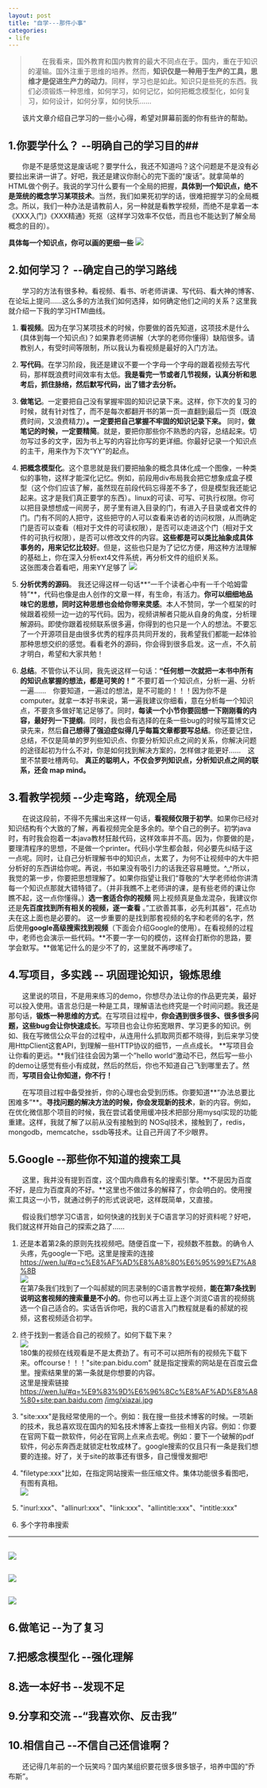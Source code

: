 ```yaml
---
layout: post
title: "自学---那件小事"
categories:
- life
---
```


 >&emsp;&emsp;在我看来，国外教育和国内教育的最大不同点在于。国内，重在于知识的灌输。国外注重于思维的培养。然而，**知识仅是一种用于生产的工具，思维才是促进生产力的动力**。同样，学习也是如此。知识只是些死的东西。我们必须锻炼一种思维，如何学习，如何记忆，如何把概念模型化，如何复习，如何设计，如何分享，如何快乐……

&emsp;&emsp;该片文章介绍自己学习的一些小心得，希望对屏幕前面的你有些许的帮助。


## 1.你要学什么？ --明确自己的学习目的##

&emsp;&emsp;你是不是感觉这是废话呢？要学什么，我还不知道吗？这个问题是不是没有必要拉出来讲一讲了。好吧，我还是建议你耐心的完下面的“废话”。就拿简单的HTML做个例子。我说的学习什么要有一个全局的把握，**具体到一个知识点，绝不是笼统的概念学习某项技术**。当然，我们如果死初学的话，很难把握学习的全局概念。所以，我们一种办法是请教前人，另一种就是看教学视频，而绝不是拿着一本《XXX入门》《XXX精通》死抠（这样学习效率不仅低，而且也不能达到了解全局概念的目的）。

**具体每一个知识点，你可以画的更细一些**
<a href="/img/html.png" target="_blank">![](/img/html.png)</a>

## 2.如何学习？ --确定自己的学习路线 ##
&emsp;&emsp;学习的方法有很多种。看视频、看书、听老师讲课、写代码、看大神的博客、在论坛上提问……这么多的方法我们如何选择，如何确定他们之间的关系？这里我就介绍一下我的学习HTMl曲线。

1. **看视频**。因为在学习某项技术的时候，你要做的首先知道，这项技术是什么(具体到每一个知识点)？如果靠老师讲解（大学的老师你懂得）缺陷很多。请教别人，有受时间等限制，所以我认为看视频是最好的入门方法。

2. **写代码**。在学习阶段，我还是建议不要一个字母一个字母的跟着视频去写代码，那样既浪费时间效率有太低。**我是看完一节或者几节视频，认真分析和思考后，抓住脉络，然后默写代码，出了错才去分析。**


3. **做笔记**。一定要把自己没有掌握牢固的知识记录下来。这样，你下次的复习的时候，就有针对性了，而不是每次都翻开书的第一页一直翻到最后一页（既浪费时间，又浪费精力）**。一定要把自己掌握不牢固的知识记录下来。** 同时，**做笔记的时候，一定要精简**。就是，要把你那些你不熟悉的内容，总结起来。切勿写过多的文字，因为书上写的内容比你写的更详细。你最好记录一个知识点的主干，用来作为下次“YY”的起点。


4. **把概念模型化**。这个意思就是我们要把抽象的概念具体化成一个图像，一种类似的事物，这样才能深化记忆。例如，前段用div布局我会把它想象成盒子模型（这个你们应该了解，虽然现在前段代码忘得差不多了，但是模型我还能记起来。这才是我们真正要学的东西）。linux的可读、可写、可执行权限。你可以把目录想想成一间房子，房子里有进入目录的门，有进入子目录或者文件的门。门有不同的人把守，这些把守的人可以查看来访者的访问权限，从而确定门是否可以查看（相对于文件的可读权限），是否可以走进这个门（相对于文件的可执行权限），是否可以修改文件的内容。**这些都是可以类比抽象成具体事务的，用来记忆比较好**。但是，这些也只是为了记忆方便，用这种方法理解的基础上，你在深入分析ext4文件系统，再分析文件的组织关系。<br/>这张图凑合着看吧，用来YY足够了
![](/img/moudle.jpg)<br/>

5. **分析优秀的源码**。
我还记得这样一句话**“一千个读者心中有一千个哈姆雷特”**，代码也像是由人创作的文章一样，有生命，有活力。**你可以细细地品味它的思想，同时这种思想也会给你带来灵感**。本人不赞同，学一个框架的时候跟着视频一边一边的写代码。因为，视频讲解者只能从自身的角度，分析理解源码。即使你跟着视频联系很多遍，你得到的也只是一个人的想法。不要忘了一个开源项目是由很多优秀的程序员共同开发的，我希望我们都能一起体验那种思想交织的感觉。看看老外的源码，你会得到很多启发。这一点，不久前才明白，希望和大家共勉！

6. **总结**。不管你认不认同，我先说这样一句话：**“任何想一次就把一本书中所有的知识点掌握的想法，都是可笑的！”** 不要盯着一个知识点，分析一遍、分析一遍……&emsp;你要知道，一遍过的想法，是不可能的！！！因为你不是computer。就拿一本好书来说，第一遍我建议你细看，意在分析每一个知识点，不要贪多做好笔记足够了。同时，**每读一个小节你要回想一下刚刚看的内容，最好列一下提纲**。同时，我也会有选择的在条一些bug的时候写篇博文记录先来，然后**自己想得了强迫症似得几乎每篇文章都要写总结**。你还要记住，总结，不仅是简单的罗列些知识点、你要分析知识点之间的关系，你解决问题的途径起初为什么不对，你是如何找到解决方案的，怎样做才能更好……&emsp;这里不禁要吐槽两句。 **真正的聪明人，不仅会罗列知识点，分析知识点之间的联系，还会 map mind。**

## 3.看教学视频 --少走弯路，统观全局 ##
&emsp;&emsp;在说这段前，不得不先撂出来这样一句话，**看视频仅限于初学**。如果你已经对知识结构有个大致的了解，再看视频完全是多余的。举个自己的例子。初学java时，有时我会抱着一本java教材狂敲代码，这样效率并不高。因为，你要做的是，要理清程序的思想，不是做一个printer。代码小学生都会敲，何必要先纠结于这一点呢。同时，让自己分析理解书中的知识点，太累了，为何不让视频中的大牛把分析好的东西讲给你呢。再说，书如果没有吸引力的话我还容易睡觉。^_^所以，我觉的第一步，你要把思想理解了。如果你指望让我们“尊敬的”大学老师给你讲清每一个知识点那就大错特错了。（并非我瞧不上老师讲的课，是有些老师的课让你瞧不起，这一点你懂得。）**选一套适合你的视频** 网上视频真是鱼龙混杂，我建议你还是**先百度找到所有相关的视频，逐一查看** 。”工欲善其事，必先利其器“，花点功夫在这上面也是必要的。 这一步重要的是找到那套视频的名字和老师的名字，然后使用**google高级搜索找到视频**（下面会介绍Google的使用）。在看视频的过程中，老师也会演示一些代码。**不要一字一句的模仿，这样会打断你的思路，要学会默写。**做笔记什么的是少不了的，这里就不再啰嗦了。

## 4.写项目，多实践 -- 巩固理论知识，锻炼思维 ##
&emsp;&emsp;这里说的项目，不是用来练习的demo，你想尽办法让你的作品更完美，最好可以投入使用。语言总归是一种是工具，理解语法也终究是一个时间问题。我还是那句话，**锻炼一种思维的方式**。在写项目过程中，**你会遇到很多很多、很多很多问题，这些bug会让你快速成长**。写项目也会让你拓宽眼界、学习更多的知识。例如、我在写微信公众平台的过程中，从连用什么抓取网页都不晓得，到后来学习使用HttpClient这套API，到理解一些HTTP协议的细节，一点点成长。 **写项目会让你看的更远。**我们往往会因为第一个”hello world“激动不已，然后写一些小的demo让感觉有些小有成就，然后的然后，你也不知道自己飞到哪里去了。然而，**写项目会让你知道，你不行！**

&emsp;&emsp;在写项目过程中备受挫折，你的心理也会受到历练。你要知道**“办法总要比困难多”**。**寻找问题的解决方法的时候，你会发现新的技术**，新的内容。例如，在优化微信那个项目的时候，我在尝试着使用缓冲技术把部分用mysql实现的功能重建。这样，我就了解了以前从没有接触到的 NOSql技术，接触到了，redis，mongodb，memcatche，ssdb等技术。让自己开阔了不少眼界。

## 5.Google --那些你不知道的搜索工具 ##

&emsp;&emsp;这里，我并没有提到百度，这个国内鼎鼎有名的搜索引擎。**不是因为百度不好，是应为百度真的不好。**这里也不做过多的解释了，你会明白的。使用搜索工具这一小节，就通过例子的形式说说吧，这样既简单，又直接。

&emsp;&emsp;假设我们想学习C语言，如何快速的找到关于C语言学习的好资料呢？好吧，我们就这样开始自己的探索之路了……

1. 还是本着第2条的原则先找视频吧。随便百度一下，视频数不胜数。的确令人头疼，先google一下吧。这里是搜索的连接 <a href="https://wen.lu/#q=c%E8%AF%AD%E8%A8%80%E6%95%99%E7%A8%8B" target="_blank">https://wen.lu/#q=c%E8%AF%AD%E8%A8%80%E6%95%99%E7%A8%8B</a><br/>![](/img/c.jpg)<br/>在第7条我们找到了一个叫郝斌的同志录制的C语言教学视频，**能在第7条找到说明这套视频的搜索量是不小的**。你也可以再土豆上逐个浏览C语言的视频挑选一个自己适合的。实话告诉你吧，我的C语言入门教程就是看的郝斌的视频，这套视频适合初学。


2. 终于找到一套适合自己的视频了。如何下载下来？<br/>![](/img/haobin.jpg)<br/>180集的视频在线观看是不是太费劲了。有可不可以把所有的视频先下载下来。offcourse！！！"site:pan.bidu.com" 就是指定搜索的网站是在百度云盘里。搜索结果里的第一条就是你想要的内容。<br/>这里是搜索链接<a href="https://wen.lu/#q=%E9%83%9D%E6%96%8Cc%E8%AF%AD%E8%A8%80+site:pan.baidu.com" target="_blank">https://wen.lu/#q=%E9%83%9D%E6%96%8Cc%E8%AF%AD%E8%A8%80+site:pan.baidu.com</a>
[/img/xiazai.jpg](/img/xiazai.jpg)

3. "site:xxx"是我经常使用的一个。例如：我在搜一些技术博客的时候。一项新的技术，我总喜欢现在国内的知名技术博客上查找一些相关内容。例如：你要在官网下载一款软件，何必在官网上点来点去呢。例如：要下一个破解的pdf软件，何必东奔西走就锁定杜牧成林了。google搜索的仅且只有一条是我们想要的连接。好了，关于site的故事还有很多，自己慢慢发掘吧!<br/>
4. "filetype:xxx"比如，在指定网站搜索一些压缩文件。集体功能很多看图吧，有图有真相。<br/>![](/img/filetype.jpg)

5. "inurl:xxx"、"allinurl:xxx"、"link:xxx"、"allintitle:xxx"、"intitle:xxx"

6. 多个字符串搜索


----
![](/img/ssdb_s.jpg)
----
![](/img/download_s.jpg)
----
![](/img/pdf_don.jpg)
----

## 6.做笔记 --为了复习 ##

## 7.把感念模型化 --强化理解 ##

## 8.选一本好书 --发现不足 ##

## 9.分享和交流 --“我喜欢你、反击我” ##

## 10.相信自己 --不信自己还信谁啊？ ##
&emsp;&emsp;还记得几年前的一个玩笑吗？国内某组织要花很多很多银子，培养中国的“乔布斯”。